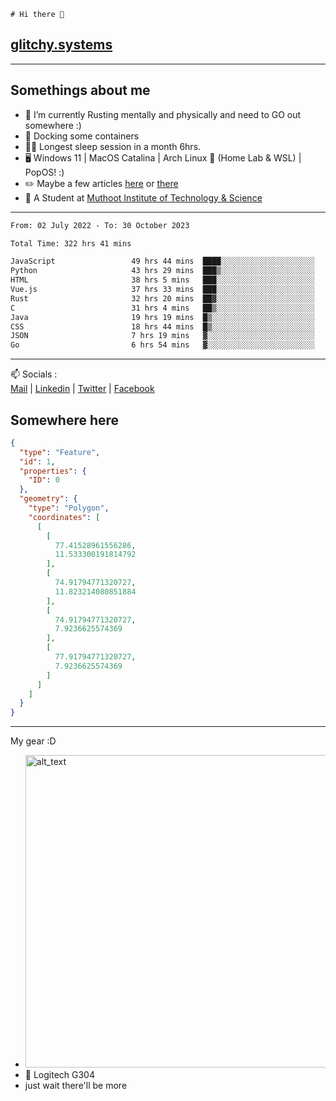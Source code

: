 ```
# Hi there 👋
```
## [glitchy.systems](https://glitchy.systems)
---

## Somethings about me



- 🌱 I’m currently Rusting mentally and physically and need to GO out somewhere :)
- 🐋 Docking some containers
- 😶‍🌫️ Longest sleep session in a month 6hrs.
- 🖥️ Windows 11 | MacOS Catalina | Arch Linux 🦩 (Home Lab & WSL) | PopOS! :)
- ✏️ Maybe a few articles [here](https://medium.com/@advaithnarayanan8) or [there](https://medium.com/@advaithnarayanan8)
- 📑 A Student at [Muthoot Institute of Technology & Science](https://mgmits.ac.in/)



---

<!--START_SECTION:waka-->

```txt
From: 02 July 2022 - To: 30 October 2023

Total Time: 322 hrs 41 mins

JavaScript                 49 hrs 44 mins  ████░░░░░░░░░░░░░░░░░░░░░   15.41 %
Python                     43 hrs 29 mins  ███▒░░░░░░░░░░░░░░░░░░░░░   13.48 %
HTML                       38 hrs 5 mins   ███░░░░░░░░░░░░░░░░░░░░░░   11.80 %
Vue.js                     37 hrs 33 mins  ███░░░░░░░░░░░░░░░░░░░░░░   11.64 %
Rust                       32 hrs 20 mins  ██▓░░░░░░░░░░░░░░░░░░░░░░   10.02 %
C                          31 hrs 4 mins   ██▒░░░░░░░░░░░░░░░░░░░░░░   09.63 %
Java                       19 hrs 19 mins  █▒░░░░░░░░░░░░░░░░░░░░░░░   05.99 %
CSS                        18 hrs 44 mins  █▒░░░░░░░░░░░░░░░░░░░░░░░   05.81 %
JSON                       7 hrs 19 mins   ▓░░░░░░░░░░░░░░░░░░░░░░░░   02.27 %
Go                         6 hrs 54 mins   ▓░░░░░░░░░░░░░░░░░░░░░░░░   02.14 %
```

<!--END_SECTION:waka-->

---

📫 Socials :<br>
[Mail](mailto:advaithnarayanan8@gmail.com) | [Linkedin](https://www.linkedin.com/in/advaith-narayanan-a72152214/) | [Twitter](https://twitter.com/advaithnarayan) | [Facebook](https://screenmessage.com/qinq)

## Somewhere here

```geojson
{
  "type": "Feature",
  "id": 1,
  "properties": {
    "ID": 0
  },
  "geometry": {
    "type": "Polygon",
    "coordinates": [
      [
        [
          77.41528961556286,
          11.533300191814792
        ],
        [
          74.91794771320727,
          11.823214080851884
        ],
        [
          74.91794771320727,
          7.9236625574369
        ],
        [
          77.91794771320727,
          7.9236625574369
        ]
      ]
    ]
  }
}
```


--- 
My gear :D

- [<img alt="alt_text" width="500px" src="https://valid.x86.fr/cache/banner/xv24bv-6.png" />](https://valid.x86.fr/xv24bv)
- 🐁 Logitech G304
- just wait there'll be more


